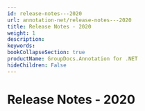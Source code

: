 ```yaml
---
id: release-notes---2020
url: annotation-net/release-notes---2020
title: Release Notes - 2020
weight: 1
description: 
keywords: 
bookCollapseSection: true
productName: GroupDocs.Annotation for .NET
hideChildren: False
---
```


# Release Notes - 2020


